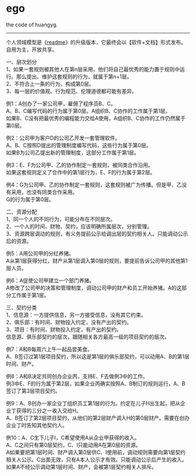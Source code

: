 ego
===

the code of huangyg.

---

个人领域模型是《[readme](http://blog.sina.com.cn/s/blog_591ac3040100pnci.html)》的升级版本，它最终会以【软件+文档】形式发布。
自用为主，开放共享。


一、层次划分  
1、如果一套规则被其他人在第n层采用，他们将自己最优秀的能力置于规则中运行。那么提出、维护这套规则的行为，就属于第n+1层。  
2、不符合上一条的行为，构成第0层。  
3、每一层的价值观、行为规范、伦理道德都可能有差异。  

例1：A创办了一家公司甲，雇佣了程序员B、C。  
A、B、C编写代码的行为属于第0层。A组织B、C协作的工作属于第1层。  
如果B、C没有把最优秀的编程能力交给A使用，A组织B、C协作的工作仍然属于第0层。  

例2：公司甲为客户D的公司乙开发一套管理软件。  
A、B、C按照D提出的管理制度编写代码，这些行为属于第0层。  
如果B为公司乙提出新的管理制度，这部分工作属于第1层。  
  
例3：E、F为公司甲、乙的协作制定一套规则，被同类合作沿用。  
如果这套规则定义了合作中的第1层行为，E、F的行为属于第2层。  

例4：G为公司甲、乙的协作制定一套规则，这套规则被广为传播。但是甲、乙没有采用，也没有同类合作采用。  
G的行为属于第0层。  


二、资源分配  
1、同一个人的不同行为，可能分布在不同层次。  
2、一个人的时间、财物、契约，应该明确所属层次，分别管理。  
3、资源跨层调动的规则，有义务提前公示给调出层的契约相关人。只能调动公示后的资源。  

例5：A用公司甲的分红养猪。  
A从第1层获得分红，财产从第1层调入第0层的规则，要提前告诉公司甲的其他第1层人员。  

例6：A促使公司甲建立一个部门养猪。  
A修改了公司甲的决策和管理制度，调动公司甲的财产和员工开始养猪。A的这部分工作属于第1层。  


三、契约分类  
1、信息源：一方提供信息，另一方接受信息，没有其它约束。  
2、俱乐部：有时间、财物投入约定，没有产出的契约。  
3、项目：有时间、财物投入约定，有产出的契约。  
信息源、俱乐部契约的层次，跟随相关各方最高一级的项目契约的层次。  

例7：A和B每周六上午一起品尝美食。  
A、B签订过第1层项目契约，所以这是第1层的俱乐部契约，可以动用A、B的第1层时间、财产。  

例8：A和B决定共同创办企业丙，支持E、F去做例3中的工作。  
例3中E、F的行为属于第2层，如果企业丙确实按照A、B制订的规则运行，A、B签订了第3层项目契约。  

例9：A、B创办一家企业丁组织员工第1层的行为。约定在儿子H出生起，把从企业丁获得的三分之一收入交给H。  
A、B签订了第2层项目契约，从他们的第2层财产调入H的第0层财产。需要在创办企业丁时告知其他契约人。  

例10：A、C生下儿子I，C希望使用A从企业甲获得的收入。  
A、C之间只有第0层契约，C、I只能动用A在第0层的资源。  
A如果要把第1层时间、财产调入第0层供C、I使用前，调动规则需要向第1层契约相关人公示。C出面无效，只有A本人公示才有效。只能调动公示后产生的收入。  
如果A不经公示调动第1层时间、财产，会被第1层契约相关人排斥。  